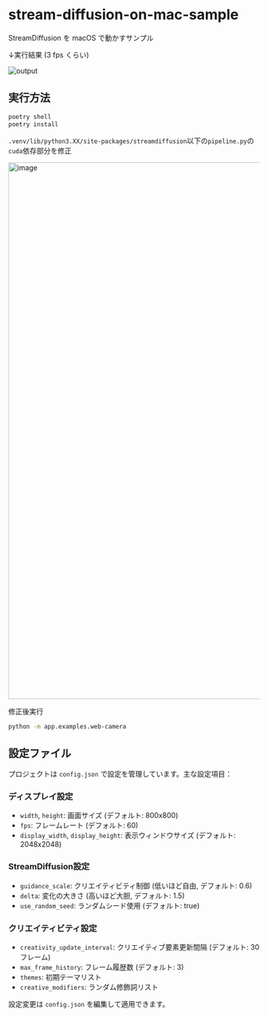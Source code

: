 # stream-diffusion-on-mac-sample

StreamDiffusion を macOS で動かすサンプル

↓実行結果 (3 fps くらい)

![output](https://github.com/kawamou/stream-diffusion-on-mac-sample/assets/18514782/5cf4ebab-f1a9-4a10-99c3-810db1df5198)


## 実行方法

```sh
poetry shell
poetry install
```

`.venv/lib/python3.XX/site-packages/streamdiffusion`以下の`pipeline.py`の`cuda`依存部分を修正

<img width="1075" alt="image" src="https://github.com/kawamou/stream-diffusion-on-mac-sample/assets/18514782/c60c7252-0076-4a49-bcff-a932f2e04bdd">

修正後実行

```sh
python -m app.examples.web-camera
```

## 設定ファイル

プロジェクトは `config.json` で設定を管理しています。主な設定項目：

### ディスプレイ設定
- `width`, `height`: 画面サイズ (デフォルト: 800x800)
- `fps`: フレームレート (デフォルト: 60)
- `display_width`, `display_height`: 表示ウィンドウサイズ (デフォルト: 2048x2048)

### StreamDiffusion設定  
- `guidance_scale`: クリエイティビティ制御 (低いほど自由, デフォルト: 0.6)
- `delta`: 変化の大きさ (高いほど大胆, デフォルト: 1.5)
- `use_random_seed`: ランダムシード使用 (デフォルト: true)

### クリエイティビティ設定
- `creativity_update_interval`: クリエイティブ要素更新間隔 (デフォルト: 30フレーム)
- `max_frame_history`: フレーム履歴数 (デフォルト: 3)
- `themes`: 初期テーマリスト
- `creative_modifiers`: ランダム修飾詞リスト

設定変更は `config.json` を編集して適用できます。
